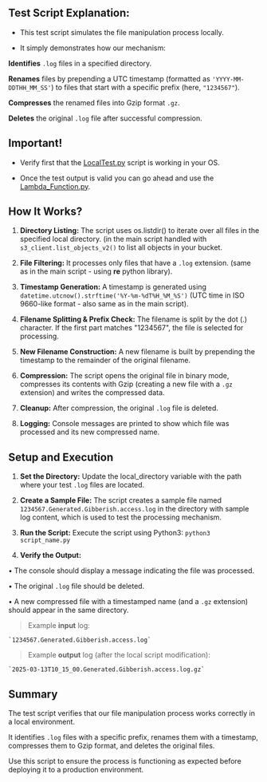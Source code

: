 ## Test Script Explanation:

- This test script simulates the file manipulation process locally.
  
- It simply demonstrates how our mechanism:
  
**Identifies** `.log` files in a specified directory.

**Renames** files by prepending a UTC timestamp (formatted as `'YYYY-MM-DDTHH_MM_SS'`) to files that start with a 	specific prefix (here, `"1234567"`).

**Compresses** the renamed files into Gzip format `.gz`.

**Deletes** the original `.log` file after successful compression.


## Important!

- Verify first that the [LocalTest.py](LocalTest.py) script is working in your OS.

- Once the test output is valid you can go ahead and use the [Lambda_Function.py](../Lambda_Function.py).


## How It Works?

1. **Directory Listing:**
	The script uses os.listdir() to iterate over all files in the specified local directory.
(in the main script handled with `s3_client.list_objects_v2()` to list all objects in your bucket.

2. **File Filtering:**
	It processes only files that have a `.log` extension.
(same as in the main script - using **re** python library).

3. **Timestamp Generation:**
	A timestamp is generated using `datetime.utcnow().strftime('%Y-%m-%dT%H_%M_%S')`
	(UTC time in ISO 9660-like format - also same as in the main script).

4. **Filename Splitting & Prefix Check:**
	The filename is split by the dot (.) character.
	If the first part matches "1234567", the file is selected for processing.

5. **New Filename Construction:**
	A new filename is built by prepending the timestamp to the remainder of the original filename.

6. **Compression:**
	The script opens the original file in binary mode, compresses its contents with Gzip (creating a new file with a `.gz` extension) and writes the compressed data.

7. **Cleanup:**
	After compression, the original `.log` file is deleted.

8. **Logging:**
	Console messages are printed to show which file was processed and its new compressed name.


## Setup and Execution

1. **Set the Directory:**
	Update the local_directory variable with the path where your test `.log` files are located.

2. **Create a Sample File:**
	The script creates a sample file named `1234567.Generated.Gibberish.access.log` in the directory with sample log 	content, which is used to test the processing mechanism.

3. **Run the Script:**
	Execute the script using Python3:
	`
	python3 script_name.py
	`
4. **Verify the Output:**

• The console should display a message indicating the file was processed.

• The original `.log` file should be deleted.

• A new compressed file with a timestamped name (and a `.gz` extension) should appear in the same directory.

>Example **input** log:

	`1234567.Generated.Gibberish.access.log`

>Example **output** log (after the local script modification):

	`2025-03-13T10_15_00.Generated.Gibberish.access.log.gz`

## Summary

The test script verifies that our file manipulation process works correctly in a local environment.

It identifies `.log` files with a specific prefix, renames them with a timestamp, compresses them to Gzip format, and deletes the original files.

Use this script to ensure the process is functioning as expected before deploying it to a production environment.
